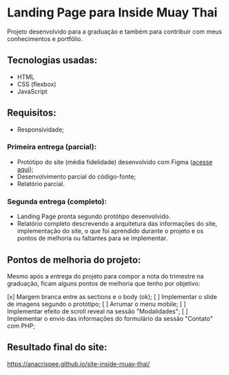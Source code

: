 # Landing Page para Inside Muay Thai

Projeto desenvolvido para a graduação e também para contribuir com meus conhecimentos e portfólio.

## Tecnologias usadas:

- HTML
- CSS (flexbox)
- JavaScript

## Requisitos:

- Responsividade;

### Primeira entrega (parcial):

- Protótipo do site (média fidelidade) desenvolvido com Figma ([acesse aqui](https://www.figma.com/file/CsXfmSHHaiAsMCKvWvaPXt/HoW-V---Landing-Page?type=design&node-id=2-188&t=sXZ35gtJIkza8f8p-0));
- Desenvolvimento parcial do código-fonte;
- Relatório parcial.

### Segunda entrega (completo):
- Landing Page pronta segundo protótipo desenvolvido.
- Relatório completo descrevendo a arquitetura das informações do site, implementação do site, o que foi aprendido durante o projeto e os pontos de melhoria ou faltantes para se implementar.

## Pontos de melhoria do projeto:

Mesmo após a entrega do projeto para compor a nota do trimestre na graduação, ficam alguns pontos de melhoria que tenho por objetivo:

[x] Margem branca entre as sections e o body (ok);
[ ] Implementar o slide de imagens segundo o protótipo;
[ ] Arrumar o menu mobile;
[ ] Implementar efeito de scroll reveal na sessão "Modalidades";
[ ] Implementar o envio das informações do formulário da sessão "Contato" com PHP;

## Resultado final do site:
https://anacrispee.github.io/site-inside-muay-thai/

